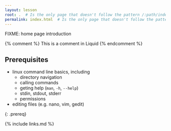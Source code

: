 ```yaml
---
layout: lesson
root: .  # Is the only page that doesn't follow the pattern /:path/index.html
permalink: index.html  # Is the only page that doesn't follow the pattern /:path/index.html
---
```

FIXME: home page introduction

<!-- this is an html comment -->

{% comment %} This is a comment in Liquid {% endcomment %}

## Prerequisites

* linux command line basics, including
  - directory navigation
  - calling commands
  - geting help (`man`, `-h`, `--help`)
  - stdin, stdout, stderr
  - permissions
* editing files (e.g. nano, vim, gedit)

{: .prereq}

{% include links.md %}
